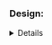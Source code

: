 ### Design:
<details about implementation such as data structures and algorithms used>

### Time Complexity:
<Big O notation with brief explanation>

### Space Complexity:
<Big O notation with brief explanation>

# for problem 2 i used an array to return the lists of paths , because i have to check for every single possibility do a for and call a recusive function with a for inside i belive that is o(n\*\*2)
